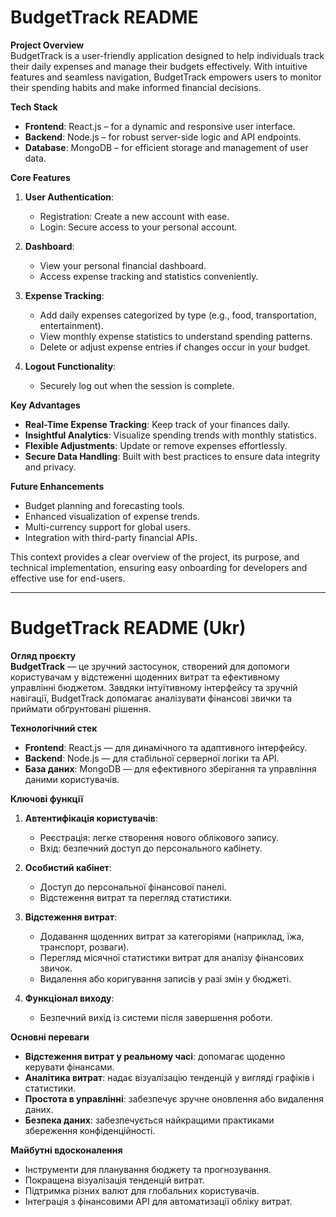 # BudgetTrack README

**Project Overview**  
BudgetTrack is a user-friendly application designed to help individuals track their daily expenses and manage their budgets effectively. With intuitive features and seamless navigation, BudgetTrack empowers users to monitor their spending habits and make informed financial decisions.

**Tech Stack**

- **Frontend**: React.js – for a dynamic and responsive user interface.
- **Backend**: Node.js – for robust server-side logic and API endpoints.
- **Database**: MongoDB – for efficient storage and management of user data.

**Core Features**

1. **User Authentication**:

   - Registration: Create a new account with ease.
   - Login: Secure access to your personal account.

2. **Dashboard**:

   - View your personal financial dashboard.
   - Access expense tracking and statistics conveniently.

3. **Expense Tracking**:

   - Add daily expenses categorized by type (e.g., food, transportation, entertainment).
   - View monthly expense statistics to understand spending patterns.
   - Delete or adjust expense entries if changes occur in your budget.

4. **Logout Functionality**:
   - Securely log out when the session is complete.

**Key Advantages**

- **Real-Time Expense Tracking**: Keep track of your finances daily.
- **Insightful Analytics**: Visualize spending trends with monthly statistics.
- **Flexible Adjustments**: Update or remove expenses effortlessly.
- **Secure Data Handling**: Built with best practices to ensure data integrity and privacy.

**Future Enhancements**

- Budget planning and forecasting tools.
- Enhanced visualization of expense trends.
- Multi-currency support for global users.
- Integration with third-party financial APIs.

This context provides a clear overview of the project, its purpose, and technical implementation, ensuring easy onboarding for developers and effective use for end-users.

---

# BudgetTrack README (Ukr)

**Огляд проєкту**  
**BudgetTrack** — це зручний застосунок, створений для допомоги користувачам у відстеженні щоденних витрат та ефективному управлінні бюджетом. Завдяки інтуїтивному інтерфейсу та зручній навігації, BudgetTrack допомагає аналізувати фінансові звички та приймати обґрунтовані рішення.

**Технологічний стек**

- **Frontend**: React.js — для динамічного та адаптивного інтерфейсу.
- **Backend**: Node.js — для стабільної серверної логіки та API.
- **База даних**: MongoDB — для ефективного зберігання та управління даними користувачів.

**Ключові функції**

1. **Автентифікація користувачів**:

   - Реєстрація: легке створення нового облікового запису.
   - Вхід: безпечний доступ до персонального кабінету.

2. **Особистий кабінет**:

   - Доступ до персональної фінансової панелі.
   - Відстеження витрат та перегляд статистики.

3. **Відстеження витрат**:

   - Додавання щоденних витрат за категоріями (наприклад, їжа, транспорт, розваги).
   - Перегляд місячної статистики витрат для аналізу фінансових звичок.
   - Видалення або коригування записів у разі змін у бюджеті.

4. **Функціонал виходу**:
   - Безпечний вихід із системи після завершення роботи.

**Основні переваги**

- **Відстеження витрат у реальному часі**: допомагає щоденно керувати фінансами.
- **Аналітика витрат**: надає візуалізацію тенденцій у вигляді графіків і статистики.
- **Простота в управлінні**: забезпечує зручне оновлення або видалення даних.
- **Безпека даних**: забезпечується найкращими практиками збереження конфіденційності.

**Майбутні вдосконалення**

- Інструменти для планування бюджету та прогнозування.
- Покращена візуалізація тенденцій витрат.
- Підтримка різних валют для глобальних користувачів.
- Інтеграція з фінансовими API для автоматизації обліку витрат.

